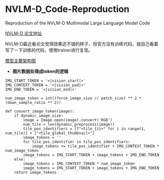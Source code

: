 # NVLM-D_Code-Reproduction
Reproduction of the NVLM-D Multimodal Large Language Model Code

[NVLM-D 论文地址](https://arxiv.org/abs/2409.11402)

NVLM-D最近看论文觉得效果还不错的样子，但官方没有训练代码，就自己看着写了一下训练的代码，使用trainer进行复现。


[模型主要架构图](https://github.com/X-jun-0130/NVLM-D_Code-Reproduction/blob/main/VisualModel/NVLM-D.png)



- **图片数据处理成token的逻辑**
```
IMG_START_TOKEN = '<|vision_start|>'
IMG_CONTEXT_TOKEN = '<|vision_pad|>'
IMG_END_TOKEN = '<|vision_end|>'

num_image_token = int((force_image_size // patch_size) ** 2 * (down_sample_ratio ** 2))

def convert_image_token(image):
    if dynamic_image_size:
        image = Image.open(image).convert('RGB')
        num_tile = len(dynamic_preprocess(image))
        tile_pos_identifiers = [f"<tile_{i}>" for i in range(1, num_tile)] + ["<tile_global_thumbnail>"]
        image_tokens = ''
        for tile_pos_identifier in tile_pos_identifiers:
            image_tokens += tile_pos_identifier + IMG_CONTEXT_TOKEN * num_image_token
        image_tokens = IMG_START_TOKEN + image_tokens + IMG_END_TOKEN
    else:
        image_tokens = IMG_CONTEXT_TOKEN * num_image_token
        image_tokens = IMG_START_TOKEN + image_tokens + IMG_END_TOKEN
    return image_tokens
```
